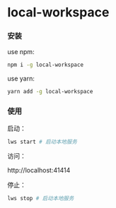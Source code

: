 # local-workspace

### 安装

use npm:

```bash
npm i -g local-workspace
```

use yarn:

```bash
yarn add -g local-workspace
```

### 使用

启动：

```bash
lws start # 启动本地服务
```

访问：

http://localhost:41414

停止：

```bash
lws stop # 启动本地服务
```
